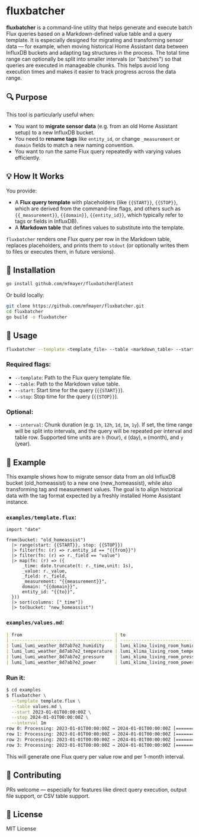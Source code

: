 # fluxbatcher

**fluxbatcher** is a command-line utility that helps generate and execute batch Flux queries based on a Markdown-defined value table and a query template. It is especially designed for migrating and transforming sensor data — for example, when moving historical Home Assistant data between InfluxDB buckets and adapting tag structures in the process. The total time range can optionally be split into smaller intervals (or "batches") so that queries are executed in manageable chunks. This helps avoid long execution times and makes it easier to track progress across the data range.

## 🔍 Purpose

This tool is particularly useful when:

- You want to **migrate sensor data** (e.g. from an old Home Assistant setup) to a new InfluxDB bucket.
- You need to **rename tags** like `entity_id`, or change `_measurement` or `domain` fields to match a new naming convention.
- You want to run the same Flux query repeatedly with varying values efficiently.

## 💡 How It Works

You provide:

- A **Flux query template** with placeholders (like `{{START}}`, `{{STOP}}`, which are derived from the command-line flags, and others such as `{{_measurement}}`, `{{domain}}`, `{{entity_id}}`, which typically refer to tags or fields in InfluxDB).
- A **Markdown table** that defines values to substitute into the template.

`fluxbatcher` renders one Flux query per row in the Markdown table, replaces placeholders, and prints them to `stdout` (or optionally writes them to files or executes them, in future versions).

## 📆 Installation

```bash
go install github.com/mfmayer/fluxbatcher@latest
```

Or build locally:

```bash
git clone https://github.com/mfmayer/fluxbatcher.git
cd fluxbatcher
go build -o fluxbatcher
```

## 🚀 Usage

```bash
fluxbatcher --template <template_file> --table <markdown_table> --start <start_time> --stop <stop_time> [--interval <duration>]
```

### Required flags:

- `--template`: Path to the Flux query template file.
- `--table`: Path to the Markdown value table.
- `--start`: Start time for the query (`{{START}}`).
- `--stop`: Stop time for the query (`{{STOP}}`).

### Optional:

- `--interval`: Chunk duration (e.g. `1h`, `12h`, `1d`, `1m`, `1y`). If set, the time range will be split into intervals, and the query will be repeated per interval and table row. Supported time units are `h` (hour), `d` (day), `m` (month), and `y` (year).

## 📄 Example

This example shows how to migrate sensor data from an old InfluxDB bucket (old\_homeassist) to a new one (new\_homeassist), while also transforming tag and measurement values. The goal is to align historical data with the tag format expected by a freshly installed Home Assistant instance.

### `examples/template.flux`:

```flux
import "date"

from(bucket: "old_homeassist")
  |> range(start: {{START}}, stop: {{STOP}})
  |> filter(fn: (r) => r.entity_id == "{{from}}")
  |> filter(fn: (r) => r._field == "value")
  |> map(fn: (r) => ({
      _time: date.truncate(t: r._time,unit: 1s),
      _value: r._value,
      _field: r._field,
      _measurement: "{{measurement}}",
      domain: "{{domain}}",
      entity_id: "{{to}}",
  }))
  |> sort(columns: ["_time"])  
  |> to(bucket: "new_homeassist")
```

### `examples/values.md`:

```markdown
| from                                   | to                                 | measurement         | domain |
| -------------------------------------- | ---------------------------------- | ------------------- | ------ |
| lumi_lumi_weather_8d7ab7e2_humidity    | lumi_klima_living_room_humidity    | sensor__humidity    | sensor |
| lumi_lumi_weather_8d7ab7e2_temperature | lumi_klima_living_room_temperature | sensor__temperature | sensor |
| lumi_lumi_weather_8d7ab7e2_pressure    | lumi_klima_living_room_pressure    | sensor__pressure    | sensor |
| lumi_lumi_weather_8d7ab7e2_power       | lumi_klima_living_room_power       | sensor__power       | sensor |
```

### Run it:

```bash
$ cd examples
$ fluxbatcher \
  --template template.flux \
  --table values.md \
  --start 2023-01-01T00:00:00Z \
  --stop 2024-01-01T00:00:00Z \
  --interval 1m
row 0: Processing: 2023-01-01T00:00:00Z → 2024-01-01T00:00:00Z [=================================================>] 100% (🕓 7s) ✅
row 1: Processing: 2023-01-01T00:00:00Z → 2024-01-01T00:00:00Z [=================================================>] 100% (🕓 3s) ✅
row 2: Processing: 2023-01-01T00:00:00Z → 2024-01-01T00:00:00Z [=================================================>] 100% (🕓 6s) ✅
row 3: Processing: 2023-01-01T00:00:00Z → 2024-01-01T00:00:00Z [=================================================>] 100% (🕓 5s) ✅
```

This will generate one Flux query per value row and per 1-month interval.

## 🤝 Contributing

PRs welcome — especially for features like direct query execution, output file support, or CSV table support.

## 📜 License

MIT License
